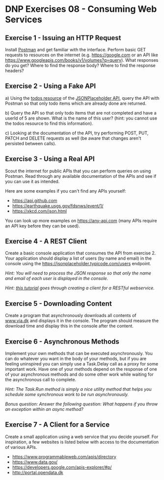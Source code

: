 # DNP Exercises 08 - Consuming Web Services

## Exercise 1 - Issuing an HTTP Request

Install [Postman](https://www.getpostman.com) and get familiar with the interface. Perform basic GET requests to resources on the internet (e.g. <https://google.com> or an API like <https://www.googleapis.com/books/v1/volumes?q=query>). What responses do you get? Where to find the response body? Where to find the response headers?

## Exercise 2 - Using a Fake API

a) Using the [todos resource](https://jsonplaceholder.typicode.com/todos) of the [JSONPlaceholder API](https://jsonplaceholder.typicode.com), query the API with Postman so that only todo items which are already done are returned.

b) Query the API so that only todo items that are not completed and have a userId of 5 are shown. What is the name of this user? (hint: you cannot use the todos resource to find this information).

c) Looking at the documentation of the API, try performing POST, PUT, PATCH and DELETE requests as well (be aware that changes aren't persisted between calls).

## Exercise 3 - Using a Real API

Scout the internet for public APIs that you can perform queries on using Postman. Read through any available documentation of the APIs and see if you can use it as intended.

Here are some examples if you can't find any APIs yourself:

- <https://api.github.com>
- <https://earthquake.usgs.gov/fdsnws/event/1/>
- <https://xkcd.com/json.html>

You can look up more examples on <https://any-api.com> (many APIs require an API key before they can be used).

## Exercise 4 - A REST Client

Create a basic console application that consumes the API from exercise 2. Your application should display a list of users (by name and email) in the console using the <https://jsonplaceholder.typicode.com/users> endpoint.

*Hint: You will need to process the JSON response so that only the name and email of each user is displayed in the console.*

*Hint: [this tutorial](https://docs.microsoft.com/en-us/dotnet/csharp/tutorials/console-webapiclient) goes through creating a client for a RESTful webservice.*

## Exercise 5 - Downloading Content

Create a program that asynchronously downloads all contents of www.via.dk and displays it in the console. The program should measure the download time and display this in the console after the content.

## Exercise 6 - Asynchronous Methods

Implement your own methods that can be executed asynchronously. You can do whatever you want in the body of your methods, but if you are feeling uninspired you can simply use a Task.Delay call as a proxy for some important work. Have one of your methods depend on the response of one of your asynchronous methods and do some other work while waiting for the asynchronous call to complete.

*Hint: The Task.Run method is simply a nice utility method that helps you schedule some synchronous work to be run asynchronously.*

*Bonus question: Answer the following question: What happens if you throw an exception within an async method?*

## Exercise 7 - A Client for a Service

Create a small application using a web service that you decide yourself. For inspiration, a few websites is listed below with access to the documentation of various APIs.

- <https://www.programmableweb.com/apis/directory>
- <https://www.data.gov/>
- <https://developers.google.com/apis-explorer/#p/>
- <http://portal.opendata.dk>
